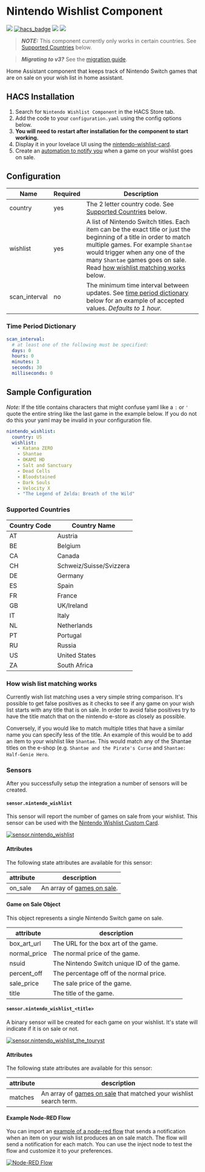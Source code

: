 # Nintendo Wishlist Component

[![](https://img.shields.io/github/release/custom-components/sensor.nintendo_wishlist/all.svg?style=for-the-badge)](https://github.com/custom-components/sensor.nintendo_wishlist/releases)
[![hacs_badge](https://img.shields.io/badge/HACS-Default-orange.svg?style=for-the-badge)](https://github.com/custom-components/hacs)
[![](https://img.shields.io/github/license/custom-components/sensor.nintendo_wishlist?style=for-the-badge)](LICENSE)
[![](https://img.shields.io/github/workflow/status/custom-components/sensor.nintendo_wishlist/Python%20package?style=for-the-badge)](https://github.com/custom-components/sensor.nintendo_wishlist/actions)

> **_NOTE:_** This component currently only works in certain countries. See [Supported Countries](#supported-countries) below.

> **_Migrating to v3?_** See the [migration guide](https://github.com/custom-components/sensor.nintendo_wishlist/blob/master/MIGRATION_TO_V3.md).

Home Assistant component that keeps track of Nintendo Switch games that are on
sale on your wish list in home assistant.

## HACS Installation

1. Search for `Nintendo Wishlist Component` in the HACS Store tab.
2. Add the code to your `configuration.yaml` using the config options below.
3. **You will need to restart after installation for the component to start working.**
4. Display it in your lovelace UI using the [nintendo-wishlist-card](https://github.com/custom-cards/nintendo-wishlist-card).
5. Create an [automation to notify you](#example-node-red-flow) when a game on your wishlist goes on sale.

## Configuration

| Name          | Required | Description                                                                                                                                                                                                                                                                                               |
| ------------- | -------- | --------------------------------------------------------------------------------------------------------------------------------------------------------------------------------------------------------------------------------------------------------------------------------------------------------- |
| country       | yes      | The 2 letter country code. See [Supported Countries](#supported-countries) below.                                                                                                                                                                                                                         |
| wishlist      | yes      | A list of Nintendo Switch titles. Each item can be the exact title or just the beginning of a title in order to match multiple games. For example `Shantae` would trigger when any one of the many `Shantae` games goes on sale. Read [how wishlist matching works](#how-wish-list-matching-works) below. |
| scan_interval | no       | The minimum time interval between updates. See [time period dictionary](#time-period-dictionary) below for an example of accepted values. _Defaults to 1 hour._                                                                                                                                           |

### Time Period Dictionary

```yaml
scan_interval:
  # at least one of the following must be specified:
  days: 0
  hours: 0
  minutes: 3
  seconds: 30
  milliseconds: 0
```

## Sample Configuration

_Note:_ If the title contains characters that might confuse yaml like a `:` or `'` quote the entire string
like the last game in the example below. If you do not do this your yaml may
be invalid in your configuration file.

```yaml
nintendo_wishlist:
  country: US
  wishlist:
    - Katana ZERO
    - Shantae
    - OKAMI HD
    - Salt and Sanctuary
    - Dead Cells
    - Bloodstained
    - Dark Souls
    - Velocity X
    - "The Legend of Zelda: Breath of the Wild"
```

### Supported Countries

| Country Code | Country Name            |
| ------------ | ----------------------- |
| AT           | Austria                 |
| BE           | Belgium                 |
| CA           | Canada                  |
| CH           | Schweiz/Suisse/Svizzera |
| DE           | Germany                 |
| ES           | Spain                   |
| FR           | France                  |
| GB           | UK/Ireland              |
| IT           | Italy                   |
| NL           | Netherlands             |
| PT           | Portugal                |
| RU           | Russia                  |
| US           | United States           |
| ZA           | South Africa            |

### How wish list matching works

Currently wish list matching uses a very simple string comparison. It's
possible to get false positives as it checks to see if any game on your wish
list starts with any title that is on sale. In order to avoid false positives
try to have the title match that on the nintendo e-store as closely as possible.

Conversely, if you would like to match multiple titles that have a similar name
you can specify less of the title. An example of this would be to add an item
to your wishlist like `Shantae`. This would match any of the Shantae titles on
the e-shop (e.g. `Shantae and the Pirate's Curse` and `Shantae: Half-Genie Hero`.

### Sensors

After you successfully setup the integration a number of sensors will be created.

#### `sensor.nintendo_wishlist`

This sensor will report the number of games on sale from your wishlist.
This sensor can be used with the [Nintendo Wishlist Custom Card](https://github.com/custom-cards/nintendo-wishlist-card).

[![sensor.nintendo_wishlist](./assets/sensor.nintendo_wishlist.png)](./assets/sensor.nintendo_wishlist.png)

#### Attributes

The following state attributes are available for this sensor:

| attribute | description                                        |
| --------- | -------------------------------------------------- |
| on_sale   | An array of [games on sale](#game-on-sale-object). |

#### Game on Sale Object

This object represents a single Nintendo Switch game on sale.

| attribute    | description                                |
| ------------ | ------------------------------------------ |
| box_art_url  | The URL for the box art of the game.       |
| normal_price | The normal price of the game.              |
| nsuid        | The Nintendo Switch unique ID of the game. |
| percent_off  | The percentage off of the normal price.    |
| sale_price   | The sale price of the game.                |
| title        | The title of the game.                     |

#### `sensor.nintendo_wishlist_<title>`

A binary sensor will be created for each game on your wishlist. It's state will
indicate if it is on sale or not.

[![sensor.nintendo_wishlist_the_touryst](./assets/sensor.nintendo_wishlist_the_touryst.png)](./assets/sensor.nintendo_wishlist_the_touryst.png)

#### Attributes

The following state attributes are available for this sensor:

| attribute | description                                                                               |
| --------- | ----------------------------------------------------------------------------------------- |
| matches   | An array of [games on sale](#game-on-sale-object) that matched your wishlist search term. |

#### Example Node-RED Flow

You can import an [example of a node-red flow](./assets/flow.json) that sends a
notification when an item on your wish list produces an on sale match. The flow
will send a notification for each match. You can use the inject node to test the
flow and customize it to your preferences.

[![Node-RED Flow](./assets/node-red-flow.png)](./assets/node-red-flow.png)
